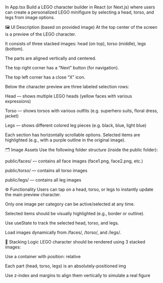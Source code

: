 In App.tsx Build a LEGO character builder in React (or Next.js) where users can create a personalized LEGO minifigure by selecting a head, torso, and legs from image options.

🖼️ UI Description (based on provided image)
At the top center of the screen is a preview of the LEGO character.

It consists of three stacked images: head (on top), torso (middle), legs (bottom).

The parts are aligned vertically and centered.

The top right corner has a “Next” button (for navigation).

The top left corner has a close “X” icon.

Below the character preview are three labeled selection rows:

Head — shows multiple LEGO heads (yellow faces with various expressions)

Torso — shows torsos with various outfits (e.g. superhero suits, floral dress, jacket)

Legs — shows different colored leg pieces (e.g. black, blue, light blue)

Each section has horizontally scrollable options. Selected items are highlighted (e.g., with a purple outline in the original image).

🗂️ Image Assets
Use the following folder structure (inside the public folder):

public/faces/ — contains all face images (face1.png, face2.png, etc.)

public/torso/ — contains all torso images

public/legs/ — contains all leg images

⚙️ Functionality
Users can tap on a head, torso, or legs to instantly update the main preview character.

Only one image per category can be active/selected at any time.

Selected items should be visually highlighted (e.g., border or outline).

Use useState to track the selected head, torso, and legs.

Load images dynamically from /faces/, /torso/, and /legs/.

🧱 Stacking Logic
LEGO character should be rendered using 3 stacked images:

Use a container with position: relative

Each part (head, torso, legs) is an absolutely-positioned img

Use z-index and margins to align them vertically to simulate a real figure
